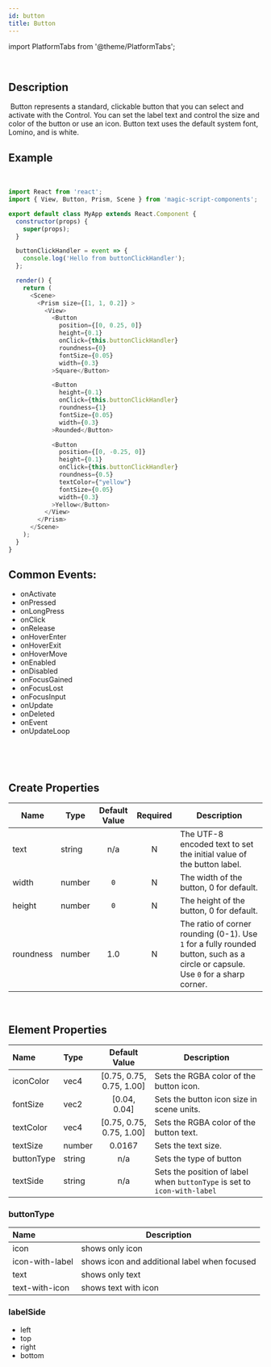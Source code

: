 ```yaml
---
id: button
title: Button
---
```


import PlatformTabs from '@theme/PlatformTabs';

<PlatformTabs component='button' />​

## Description
​
Button represents a standard, clickable button that you can select and activate with the Control. You can set the label text and control the size and color of the button or use an icon. Button text uses the default system font, Lomino, and is white.
​
## Example
​
```javascript
import React from 'react';
import { View, Button, Prism, Scene } from 'magic-script-components';

export default class MyApp extends React.Component {
  constructor(props) {
    super(props);
  }

  buttonClickHandler = event => {
    console.log('Hello from buttonClickHandler');
  };

  render() {
    return (
      <Scene>
        <Prism size={[1, 1, 0.2]} >
          <View>
            <Button
              position={[0, 0.25, 0]}
              height={0.1}
              onClick={this.buttonClickHandler}
              roundness={0}
              fontSize={0.05}
              width={0.3}
            >Square</Button>

            <Button
              height={0.1}
              onClick={this.buttonClickHandler}
              roundness={1}
              fontSize={0.05}
              width={0.3}
            >Rounded</Button>

            <Button
              position={[0, -0.25, 0]}
              height={0.1}
              onClick={this.buttonClickHandler}
              roundness={0.5}
              textColor={"yellow"}
              fontSize={0.05}
              width={0.3}
            >Yellow</Button>
          </View>
        </Prism>
      </Scene>
    );
  }
}
```

<!-- import ExpandableSection from '@theme/ExpandableSection'; -->


<!-- <ExpandableSection title="Common Events"> -->

<div>

## Common Events:

- onActivate
- onPressed
- onLongPress
- onClick
- onRelease
- onHoverEnter
- onHoverExit
- onHoverMove
- onEnabled
- onDisabled
- onFocusGained
- onFocusLost
- onFocusInput
- onUpdate
- onDeleted
- onEvent
- onUpdateLoop

</div>

<!-- </ExpandableSection> -->


<!-- <ExpandableSection title='Common Properties' path='content/Properties.md' /> -->
​

​
## Create Properties

| Name      | Type   | Default Value | Required | Description                                                                                                                      |
| --------- | ------ | :-----------: | :------: | -------------------------------------------------------------------------------------------------------------------------------- |
| text      | string |      n/a      |    N     | The UTF-8 encoded text to set the initial value of the button label.                                                             |
| width     | number |      `0`      |    N     | The width of the button, 0 for default.                                                                                          |
| height    | number |      `0`      |    N     | The height of the button, 0 for default.                                                                                         |
| roundness | number |      1.0      |    N     | The ratio of corner rounding (0-1). Use `1` for a fully rounded button, such as a circle or capsule. Use `0` for a sharp corner. |

​
## Element Properties

| Name       | Type   |      Default Value       | Description                                                              |
| :--------- | :----- | :----------------------: | ------------------------------------------------------------------------ |
| iconColor  | vec4   | [0.75, 0.75, 0.75, 1.00] | Sets the RGBA color of the button icon.                                  |
| fontSize   | vec2   |       [0.04, 0.04]       | Sets the button icon size in scene units.                                |
| textColor  | vec4   | [0.75, 0.75, 0.75, 1.00] | Sets the RGBA color of the button text.                                  |
| textSize   | number |          0.0167          | Sets the text size.                                                      |
| buttonType | string |           n/a            | Sets the type of button                                                  |
| textSide   | string |           n/a            | Sets the position of label when `buttonType` is set to `icon-with-label` |

### buttonType
| Name            | Description                                  |
| :-------------- | -------------------------------------------- |
| icon            | shows only icon                              |
| icon-with-label | shows icon and additional label when focused |
| text            | shows only text                              |
| text-with-icon  | shows text with icon                         |

### labelSide
 - left
 - top
 - right
 - bottom